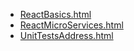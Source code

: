 * [ReactBasics.html](ReactBasics.html)
* [ReactMicroServices.html](ReactMicroServices.html)
* [UnitTestsAddress.html](UnitTestsAddress.html)
